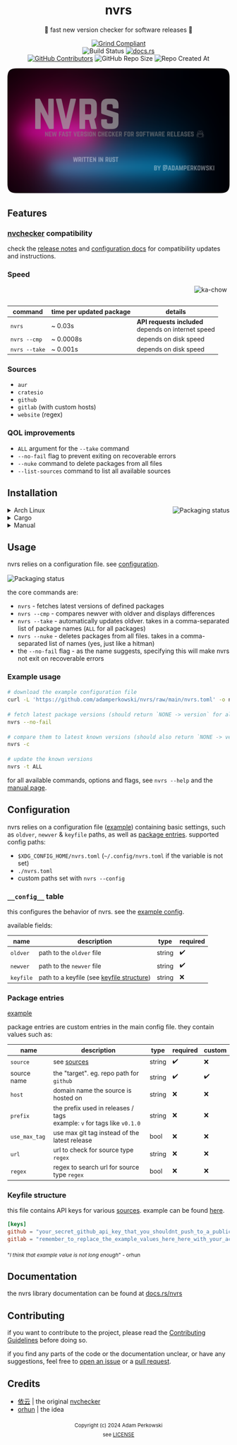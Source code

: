 <div align='center'>

# nvrs
🚦 fast new version checker for software releases 🦀

[![Grind Compliant](https://img.shields.io/badge/Grind-Compliant-blue?style=for-the-badge&labelColor=%23a8127d&color=%23336795)](https://github.com/The-Grindhouse/guidelines)<br>
![Build Status](https://img.shields.io/github/actions/workflow/status/adamperkowski/nvrs/rust.yml?style=for-the-badge&labelColor=%23a8127d&color=%23336795) [![docs.rs](https://img.shields.io/docsrs/nvrs?style=for-the-badge&labelColor=%23a8127d&color=%23336795)](#documentation)<br>
[![GitHub Contributors](https://img.shields.io/github/contributors-anon/adamperkowski/nvrs?style=for-the-badge&labelColor=%23a8127d&color=%23336795)](https://github.com/adamperkowski/nvrs/graphs/contributors) ![GitHub Repo Size](https://img.shields.io/github/repo-size/adamperkowski/nvrs?style=for-the-badge&labelColor=%23a8127d&color=%23336795) ![Repo Created At](https://img.shields.io/github/created-at/adamperkowski/nvrs?style=for-the-badge&labelColor=%23a8127d&color=%23336795)

![banner](/banner.webp)

</div>

## Features
### [nvchecker](https://github.com/lilydjwg/nvchecker) compatibility
check the [release notes](https://github.com/adamperkowski/nvrs/releases) and [configuration docs](#configuration) for compatibility updates and instructions.

### Speed
<img align='right' src='https://media1.tenor.com/m/mMWXOkCEndoAAAAC/ka-chow-lightning-mcqueen.gif' alt='ka-chow' width=80 height=45>

| command       | time per **updated** package | details                                                |
|---------------|------------------------------|--------------------------------------------------------|
| `nvrs`        | ~ 0.03s                      | **API requests included**<br>depends on internet speed |
| `nvrs --cmp`  | ~ 0.0008s                    | depends on disk speed                                  |
| `nvrs --take` | ~ 0.001s                     | depends on disk speed                                  |

### Sources
- `aur`
- `cratesio`
- `github`
- `gitlab` (with custom hosts)
- `website` (regex)

### QOL improvements
- `ALL` argument for the `--take` command
- `--no-fail` flag to prevent exiting on recoverable errors
- `--nuke` command to delete packages from all files
- `--list-sources` command to list all available sources

## Installation
<a href="https://repology.org/project/nvrs/versions"><img align="right" src="https://repology.org/badge/vertical-allrepos/nvrs.svg" alt="Packaging status"></a>

<details>
<summary>Arch Linux</summary>

[nvrs](https://aur.archlinux.org/packages/nvrs) is available as a package in the [AUR](https://aur.archlinux.org).<br>
you can install it with your preferred [AUR helper](https://wiki.archlinux.org/title/AUR_helpers), example:

```sh
paru -S nvrs
```

or manually:

```sh
git clone https://aur.archlinux.org/nvrs.git
cd nvrs
makepkg -si
```

</details>

<details>
<summary>Cargo</summary>

[nvrs](https://crates.io/crates/nvrs) can be installed via [Cargo](https://doc.rust-lang.org/cargo) with:

```sh
cargo install nvrs --all-features
```

note that crates installed using `cargo install` require manual updating with `cargo install --force`.

</details>

<details>
<summary>Manual</summary>

1. download the latest binary from [GitHub's release page](https://github.com/adamperkowski/nvrs/releases/latest)
2. allow execution
```sh
chmod +x nvrs
```
3. move the file to a directory in `$PATH` (using `/usr/bin` as an example)
```sh
sudo mv nvrs /usr/bin/nvrs
```

</details>

## Usage
nvrs relies on a configuration file. see [configuration](#configuration). 

<img align='center' src='https://vhs.charm.sh/vhs-7j0ZLSJUnq5W8xwqjK14W4.gif' alt='Packaging status'>

the core commands are:
- `nvrs` - fetches latest versions of defined packages
- `nvrs --cmp` - compares newver with oldver and displays differences
- `nvrs --take` - automatically updates oldver. takes in a comma-separated list of package names (`ALL` for all packages)
- `nvrs --nuke` - deletes packages from all files. takes in a comma-separated list of names (yes, just like a hitman)
- the `--no-fail` flag - as the name suggests, specifying this will make nvrs not exit on recoverable errors

### Example usage
```sh
# download the example configuration file
curl -L 'https://github.com/adamperkowski/nvrs/raw/main/nvrs.toml' -o nvrs.toml

# fetch latest package versions (should return `NONE -> version` for all packages)
nvrs --no-fail

# compare them to latest known versions (should also return `NONE -> version`)
nvrs -c

# update the known versions
nvrs -t ALL
```

for all available commands, options and flags, see `nvrs --help` and the [manual page](/man/nvrs.1).

## Configuration
nvrs relies on a configuration file ([example](/nvrs.toml)) containing basic settings, such as `oldver`, `newver` & `keyfile` paths, as well as [package entries](#package-entries). supported config paths:
- `$XDG_CONFIG_HOME/nvrs.toml` (`~/.config/nvrs.toml` if the variable is not set)
- `./nvrs.toml`
- custom paths set with `nvrs --config`

### `__config__` table
this configures the behavior of nvrs. see the [example config](/nvrs.toml#L7-L10).

available fields:

| name      | description                                                     | type   | required |
|-----------|-----------------------------------------------------------------|--------|----------|
| `oldver`  | path to the `oldver` file                                       | string | ✔️       |
| `newver`  | path to the `newver` file                                       | string | ✔️       |
| `keyfile` | path to a keyfile (see [keyfile structure](#keyfile-structure)) | string | ❌       |

### Package entries

[example](/nvrs.toml#L12-L15)

package entries are custom entries in the main config file. they contain values such as:

| name          | description                                                               | type   | required | custom |
|---------------|---------------------------------------------------------------------------|--------|----------|--------|
| `source`      | see [sources](#sources)                                                   | string | ✔️       | ❌     |
| source name   | the "target". eg. repo path for `github`                                  | string | ✔️       | ✔️     |
| `host`        | domain name the source is hosted on                                       | string | ❌       | ❌     |
| `prefix`      | the prefix used in releases / tags<br>example: `v` for tags like `v0.1.0` | string | ❌       | ❌     |
| `use_max_tag` | use max git tag instead of the latest release                             | bool   | ❌       | ❌     |
| `url`         | url to check for source type `regex`                                      | string | ❌       | ❌     |
| `regex`       | regex to search url for source type `regex`                               | bool   | ❌       | ❌     |

### Keyfile structure
this file contains API keys for various [sources](#sources). example can be found [here](/n_keyfile.toml).

```toml
[keys]
github = "your_secret_github_api_key_that_you_shouldnt_push_to_a_public_nor_a_private_remote_repo_because_there_will_definitely_be_serious_consequences_sooner_or_later_if_you_do_trust_me_just_dont"
gitlab = "remember_to_replace_the_example_values_here_here_with_your_actual_keys_otherwise_it_wont_work_but_dont_push_keyfiles_to_remote_repos"
```

<sub align='center'>"<i>I think that example value is not long enough</i>" - orhun</sub>

## Documentation
the nvrs library documentation can be found at [docs.rs/nvrs](https://docs.rs/nvrs/latest/nvrs)

## Contributing

if you want to contribute to the project, please read the [Contributing Guidelines](/CONTRIBUTING.md) before doing so.

if you find any parts of the code or the documentation unclear, or have any suggestions, feel free to [open an issue](https://github.com/adamperkowski/nvrs/issues/new/choose) or a [pull request](https://github.com/adamperkowski/nvrs/pull/new).

## Credits
- [依云](https://github.com/lilydjwg) | the original [nvchecker](https://github.com/lilydjwg/nvchecker)
- [orhun](https://github.com/orhun) | the idea

<div align='center'>

<sub align='center'>Copyright (c) 2024 Adam Perkowski<br>see [LICENSE](/LICENSE)</sub>

</div>
